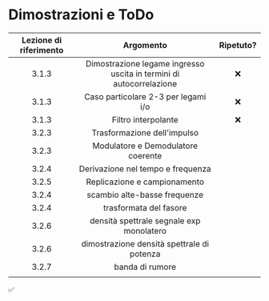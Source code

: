 # Dimostrazioni e ToDo



| Lezione di riferimento |                          Argomento                           | Ripetuto? |
| :--------------------: | :----------------------------------------------------------: | :-------: |
|         3.1.3          | Dimostrazione legame ingresso uscita in termini di autocorrelazione | ❌ |
| 3.1.3 | Caso particolare 2-3 per legami i/o | ❌ |
| 3.1.3 | Filtro interpolante | ❌ |
| 3.2.3 | Trasformazione dell'impulso |  |
| 3.2.3 | Modulatore e Demodulatore coerente |  |
| 3.2.4 | Derivazione nel tempo e frequenza |  |
| 3.2.5 | Replicazione e campionamento | |
| 3.2.4 | scambio alte-basse frequenze | |
| 3.2.4 | trasformata del fasore | |
| 3.2.6 | densità spettrale segnale exp monolatero | |
| 3.2.6 | dimostrazione densità spettrale di potenza | |
| 3.2.7 | banda di rumore | |
|  |  | |

✅
